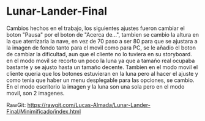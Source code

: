 # Lunar-Lander-Final

Cambios hechos en el trabajo, los siguientes ajustes fueron cambiar el boton "Pausa" por el boton de "Acerca de...", tambien se cambio la altura en la que aterrizaria la nave, en vez de 70 paso a ser 80 para que se ajustara a la imagen de fondo tanto para el movil como para PC, se le añadio el boton de cambiar la dificultad, aun que el cliente no lo tuviera en su storyboard. en el modo movil se recorto un poco la luna ya que a tamaño real ocupaba bastante y se ajusto hasta un tamaño decente. Tambien en el modo movil el cliente queria que los botones estuvieran en la luna pero al hacer el ajuste y como tenia que haber un menu desplegable para las opciones, se cambio. En el modo escritorio la imagen y la luna son una sola pero en el modo movil, son 2 imagenes.

RawGit: https://rawgit.com/Lucas-Almada/Lunar-Lander-Final/Minimificado/index.html
